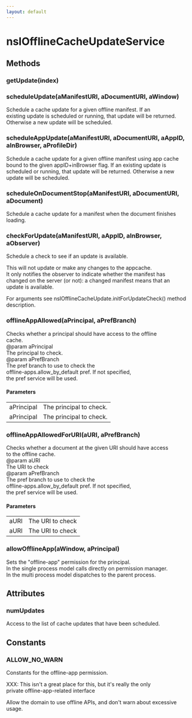 ```yaml
---
layout: default
---
```


# nsIOfflineCacheUpdateService #

## Methods ##

### getUpdate(index) ###

### scheduleUpdate(aManifestURI, aDocumentURI, aWindow) ###
  
Schedule a cache update for a given offline manifest.  If an  
existing update is scheduled or running, that update will be returned.  
Otherwise a new update will be scheduled.  
  

### scheduleAppUpdate(aManifestURI, aDocumentURI, aAppID, aInBrowser, aProfileDir) ###
  
Schedule a cache update for a given offline manifest using app cache  
bound to the given appID+inBrowser flag.  If an existing update is  
scheduled or running, that update will be returned. Otherwise a new  
update will be scheduled.  
  

### scheduleOnDocumentStop(aManifestURI, aDocumentURI, aDocument) ###
  
Schedule a cache update for a manifest when the document finishes  
loading.  
  

### checkForUpdate(aManifestURI, aAppID, aInBrowser, aObserver) ###
  
Schedule a check to see if an update is available.  
  
This will not update or make any changes to the appcache.  
It only notifies the observer to indicate whether the manifest has  
changed on the server (or not): a changed manifest means that an  
update is available.  
  
For arguments see nsIOfflineCacheUpdate.initForUpdateCheck() method  
description.  
  

### offlineAppAllowed(aPrincipal, aPrefBranch) ###
  
Checks whether a principal should have access to the offline  
cache.  
@param aPrincipal  
       The principal to check.  
@param aPrefBranch  
       The pref branch to use to check the  
       offline-apps.allow_by_default pref.  If not specified,  
       the pref service will be used.  
  

#### Parameters ####

<table>

<tr>
<td>aPrincipal</td>
<td>       The principal to check.  
</td>
</tr>

<tr>
<td>aPrincipal</td>
<td>       The principal to check.  
</td>
</tr>

</table>

### offlineAppAllowedForURI(aURI, aPrefBranch) ###
  
Checks whether a document at the given URI should have access  
to the offline cache.  
@param aURI  
       The URI to check  
@param aPrefBranch  
       The pref branch to use to check the  
       offline-apps.allow_by_default pref.  If not specified,  
       the pref service will be used.  
  

#### Parameters ####

<table>

<tr>
<td>aURI</td>
<td>       The URI to check  
</td>
</tr>

<tr>
<td>aURI</td>
<td>       The URI to check  
</td>
</tr>

</table>

### allowOfflineApp(aWindow, aPrincipal) ###
  
Sets the "offline-app" permission for the principal.  
In the single process model calls directly on permission manager.  
In the multi process model dispatches to the parent process.  
  

## Attributes ##

### numUpdates ###
  
Access to the list of cache updates that have been scheduled.  
  

## Constants ##

### ALLOW_NO_WARN ###
  
Constants for the offline-app permission.  
  
XXX: This isn't a great place for this, but it's really the only  
private offline-app-related interface  
  
  
Allow the domain to use offline APIs, and don't warn about excessive  
usage.  
  
